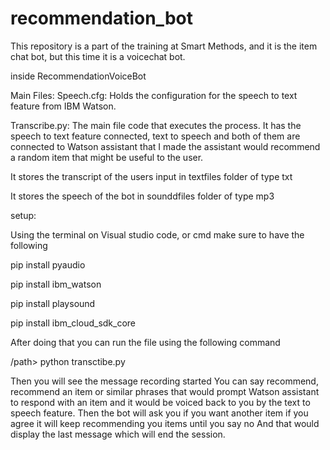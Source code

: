 # recommendation_bot

This repository is a part of the training at Smart Methods, and it is the item chat bot, but this time it is a voicechat bot.

inside RecommendationVoiceBot

Main Files:
Speech.cfg:
Holds the configuration for the speech to text feature from IBM Watson. 


Transcribe.py: 
The main file code that executes the process. It has the speech to text feature connected, text to speech and both of them are connected to Watson assistant that I made the assistant would recommend a random item that might be useful to the user. 



It stores the transcript of the users input in textfiles folder of type txt 



It stores the speech of the bot in sounddfiles folder of type mp3

setup:

Using the terminal on Visual studio code, or cmd make sure to have the following

pip install pyaudio 

pip install ibm_watson

pip install playsound

pip install ibm_cloud_sdk_core

After doing that you can run the file using the following command

/path>  python transctibe.py 

Then you will see the message recording started 
You can say recommend, recommend an item or similar phrases that would prompt Watson assistant to respond with an item and it would be voiced back to you by the text to speech feature. 
Then the bot will ask you if you want another item if you agree it will keep recommending you items until you say no 
And that would display the last message which will end the session.

